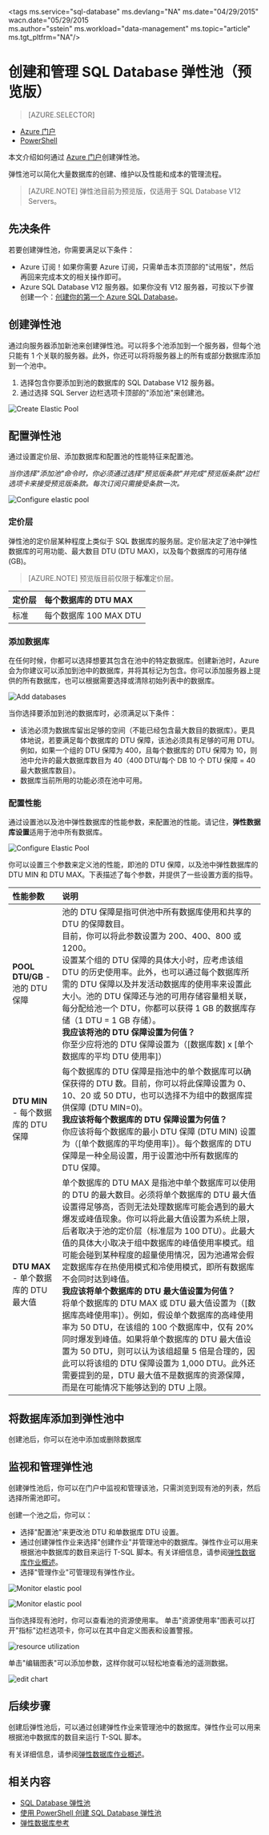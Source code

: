 <properties 
	pageTitle="创建和管理 SQL Database 弹性数据库池（预览版）" 
	description="创建一个可在一组 Azure SQL Database 之间共享的资源池。" 
	services="sql-database" 
	documentationCenter="" 
	authors="stevestein" 
	manager="jeffreyg" 
	editor=""/>

<tags 
	ms.service="sql-database"
	ms.devlang="NA"
	ms.date="04/29/2015"
	wacn.date="05/29/2015  
	ms.author="sstein" 
	ms.workload="data-management" 
	ms.topic="article" 
	ms.tgt_pltfrm="NA"/>


# 创建和管理 SQL Database 弹性池（预览版）

> [AZURE.SELECTOR]
- [Azure 门户](/documentation/articles/sql-database-elastic-pool-portal)
- [PowerShell](/documentation/articles/sql-database-elastic-pool-powershell)

本文介绍如何通过 [Azure 门户](https://manage.windowsazure.cn)创建弹性池。

弹性池可以简化大量数据库的创建、维护以及性能和成本的管理流程。
 

> [AZURE.NOTE] 弹性池目前为预览版，仅适用于 SQL Database V12 Servers。

 


## 先决条件

若要创建弹性池，你需要满足以下条件：

- Azure 订阅！如果你需要 Azure 订阅，只需单击本页顶部的"试用版"，然后再回来完成本文的相关操作即可。
- Azure SQL Database V12 服务器。如果你没有 V12 服务器，可按以下步骤创建一个：[创建你的第一个 Azure SQL Database](sql-database-get-started)。



## 创建弹性池

通过向服务器添加新池来创建弹性池。可以将多个池添加到一个服务器，但每个池只能有 1 个关联的服务器。此外，你还可以将将服务器上的所有或部分数据库添加到一个池中。


1.	选择包含你要添加到池的数据库的 SQL Database V12 服务器。
2.	通过选择 SQL Server 边栏选项卡顶部的"添加池"来创建池。

   ![Create Elastic Pool][1]

## 配置弹性池

通过设置定价层、添加数据库和配置池的性能特征来配置池。

*当你选择"添加池"命令时，你必须通过选择"预览版条款"并完成"预览版条款"边栏选项卡来接受预览版条款。每次订阅只需接受条款一次。*

   ![Configure elastic pool][2]


### 定价层

弹性池的定价层某种程度上类似于 SQL 数据库的服务层。定价层决定了池中弹性数据库的可用功能、最大数目 DTU (DTU MAX)，以及每个数据库的可用存储 (GB)。 

> [AZURE.NOTE] 预览版目前仅限于**标准**定价层。 

| 定价层 | 每个数据库的 DTU MAX |
| :--- | :--- |
| 标准 | 每个数据库 100 MAX DTU |

### 添加数据库

在任何时候，你都可以选择想要其包含在池中的特定数据库。创建新池时，Azure 会为你建议可以添加到池中的数据库，并将其标记为包含。你可以添加服务器上提供的所有数据库，也可以根据需要选择或清除初始列表中的数据库。

   ![Add databases][5]

当你选择要添加到池的数据库时，必须满足以下条件：

- 该池必须为数据库留出足够的空间（不能已经包含最大数目的数据库）。更具体地说，若要满足每个数据库的 DTU 保障，该池必须具有足够的可用 DTU。例如，如果一个组的 DTU 保障为 400，且每个数据库的 DTU 保障为 10，则池中允许的最大数据库数目为 40（400 DTU/每个 DB 10 个 DTU 保障 = 40 最大数据库数目）。
- 数据库当前所用的功能必须在池中可用。 


### 配置性能

通过设置池以及池中弹性数据库的性能参数，来配置池的性能。请记住，**弹性数据库设置**适用于池中所有数据库。

   ![Configure Elastic Pool][3]

你可以设置三个参数来定义池的性能，即池的 DTU 保障，以及池中弹性数据库的 DTU MIN 和 DTU MAX。下表描述了每个参数，并提供了一些设置方面的指导。

| 性能参数 | 说明 |
| :--- | :--- |
| **POOL DTU/GB** - 池的 DTU 保障 | 池的 DTU 保障是指可供池中所有数据库使用和共享的 DTU 的保障数目。 <br> 目前，你可以将此参数设置为 200、400、800 或 1200。 <br> 设置某个组的 DTU 保障的具体大小时，应考虑该组 DTU 的历史使用率。此外，也可以通过每个数据库所需的 DTU 保障以及并发活动数据库的使用率来设置此大小。池的 DTU 保障还与池的可用存储容量相关联，每分配给池一个 DTU，你都可以获得 1 GB 的数据库存储（1 DTU = 1 GB 存储）。 <br> **我应该将池的 DTU 保障设置为何值？** <br>你至少应将池的 DTU 保障设置为（[数据库数] x [单个数据库的平均 DTU 使用率]）|
| **DTU MIN** - 每个数据库的 DTU 保障 | 每个数据库的 DTU 保障是指池中的单个数据库可以确保获得的 DTU 数。目前，你可以将此保障设置为 0、10、20 或 50 DTU，也可以选择不为组中的数据库提供保障 (DTU MIN=0)。 <br> **我应该将每个数据库的 DTU 保障设置为何值？** <br> 你应该将每个数据库的最小 DTU 保障 (DTU MIN) 设置为（[单个数据库的平均使用率]）。每个数据库的 DTU 保障是一种全局设置，用于设置池中所有数据库的 DTU 保障。 |
| **DTU MAX** - 单个数据库的 DTU 最大值 | 单个数据库的 DTU MAX 是指池中单个数据库可以使用的 DTU 的最大数目。必须将单个数据库的 DTU 最大值设置得足够高，否则无法处理数据库可能会遇到的最大爆发或峰值现象。你可以将此最大值设置为系统上限，后者取决于池的定价层（标准层为 100 DTU）。此最大值的具体大小取决于组中数据库的峰值使用率模式。组可能会碰到某种程度的超量使用情况，因为池通常会假定数据库存在热使用模式和冷使用模式，即所有数据库不会同时达到峰值。<br> **我应该将单个数据库的 DTU 最大值设置为何值？** <br> 将单个数据库的 DTU MAX 或 DTU 最大值设置为（[数据库高峰使用率]）。例如，假设单个数据库的高峰使用率为 50 DTU，在该组的 100 个数据库中，仅有 20% 同时爆发到峰值。如果将单个数据库的 DTU 最大值设置为 50 DTU，则可以认为该组超量 5 倍是合理的，因此可以将该组的 DTU 保障设置为 1,000 DTU。此外还需要提到的是，DTU 最大值不是数据库的资源保障，而是在可能情况下能够达到的 DTU 上限。 |


## 将数据库添加到弹性池中

创建池后，你可以在池中添加或删除数据库


## 监视和管理弹性池

创建弹性池后，你可以在门户中监视和管理该池，只需浏览到现有池的列表，然后选择所需池即可。

创建一个池之后，你可以：

- 选择"配置池"来更改池 DTU 和单数据库 DTU 设置。
- 通过创建弹性作业来选择"创建作业"并管理池中的数据库。弹性作业可以用来根据池中数据库的数目来运行 T-SQL 脚本。有关详细信息，请参阅[弹性数据库作业概述](sql-database-elastic-jobs-overview)。
- 选择"管理作业"可管理现有弹性作业。



![Monitor elastic pool][8]




![Monitor elastic pool][4]

当你选择现有池时，你可以查看池的资源使用率。
单击"资源使用率"图表可以打开"指标"边栏选项卡，你可以在其中自定义图表和设置警报。


![resource utilization][6]

单击"编辑图表"可以添加参数，这样你就可以轻松地查看池的遥测数据。


![edit chart][7]







## 后续步骤
创建后弹性池后，可以通过创建弹性作业来管理池中的数据库。弹性作业可以用来根据池中数据库的数目来运行 T-SQL 脚本。

有关详细信息，请参阅[弹性数据库作业概述](sql-database-elastic-jobs-overview)。



## 相关内容

- [SQL Database 弹性池](sql-database-elastic-pool)
- [使用 PowerShell 创建 SQL Database 弹性池](sql-database-elastic-pool-powershell)
- [弹性数据库参考](sql-database-elastic-pool-reference)


<!--Image references-->
[1]: ./media/sql-database-elastic-pool-portal/new-elastic-pool.png
[2]: ./media/sql-database-elastic-pool-portal/configure-elastic-pool.png
[3]: ./media/sql-database-elastic-pool-portal/configure-performance.png
[4]: ./media/sql-database-elastic-pool-portal/monitor-elastic-pool.png
[5]: ./media/sql-database-elastic-pool-portal/add-databases.png
[6]: ./media/sql-database-elastic-pool-portal/metric.png
[7]: ./media/sql-database-elastic-pool-portal/edit-chart.png
[8]: ./media/sql-database-elastic-pool-portal/configure-pool.png

<!---HONumber=56-->